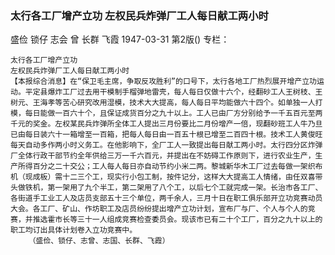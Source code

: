 ### 太行各工厂增产立功  左权民兵炸弹厂工人每日献工两小时
盛俭  锁仔  志会  曾  长群  飞霞
1947-03-31
第2版()
专栏：

    太行各工厂增产立功
    左权民兵炸弹厂工人每日献工两小时
    【本报综合消息】在“保卫毛主席，争取反攻胜利”的口号下，太行各地工厂热烈展开增产立功运动。平定县爆炸工厂过去用干模制手榴弹地雷壳，每人每日仅做十六个，经翻砂工人王树枝、王树元、王海孝等苦心研究改用湿模，技术大大提高，每人每日平均能做六十四个。如单独一人打模，每日能做一百六十个，且保证成货百分之九十以上。工人已由厂方分别给予一千五百元至两千元的奖金。左权某民兵炸弹所全体工人提出三月份要比二月份增产一倍，现翻砂班工人牛乃旦已由每日装六十一箱增至一百箱，把每人每日由一百五十根已增至二百四十根。技术工人黄俊旺每天自动多作两小时义务工。在他影响下，全厂工人一致提出每日献工两小时。太行四分区炸弹厂全体行政干部节约全年供给三万一千六百元，并提出在不妨碍工作原则下，进行农业生产，生产所得百分之二十交公；工人每人每日亦自动节约小米二两。黎城新华木工厂过去每做一架织布机（现成板）需十二三个工，现实行小包工制，按件记分，这样大大提高工人情绪，由任双喜带头做铁机，第一架用了九个半工，第二架用了八个工，以后七个工就完成一架。长治市各工厂、各街道手工业工人及店员支部五十三个单位，两千余人，三月十日在职工俱乐部开立功竞赛动员大会。各工厂、矿山、作坊职工及店员纷纷提出增产立功计划，宣布厂与厂、个人与个人的竞赛，并推选霍市长等三十一人组成竞赛检查委员会。现该市已有二十个工厂，百分之九十以上的职工均订出具体计划卷入立功竞赛中。
        （盛俭、锁仔、志曾、志国、长群、飞霞）
